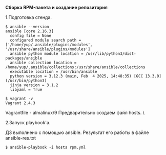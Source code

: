 <b>Сборка RPM-пакета и создание репозитория</b>

1.Подготовка стенда.

```
$ ansible --version
ansible [core 2.16.3]
  config file = None
  configured module search path = ['/home/yup/.ansible/plugins/modules', '/usr/share/ansible/plugins/modules']
  ansible python module location = /usr/lib/python3/dist-packages/ansible
  ansible collection location = /home/yup/.ansible/collections:/usr/share/ansible/collections
  executable location = /usr/bin/ansible
  python version = 3.12.3 (main, Feb  4 2025, 14:48:35) [GCC 13.3.0] (/usr/bin/python3)
  jinja version = 3.1.2
  libyaml = True

$ vagrant -v
Vagrant 2.4.3
```

Vagrantfile - almalinux/9
Предварительно создаем файл hosts. \


2.Запуск playbook'а.

ДЗ выполнено с помощью ansible. Результат его работы в файле ansible-res.txt

```
$ ansible-playbook -i hosts rpm.yml
```
